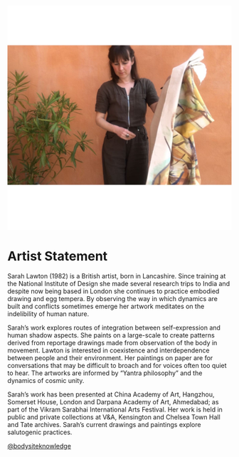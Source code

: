 ![Sarah Lawton](images/profile.jpg)

# Artist Statement

Sarah Lawton (1982) is a British artist, born in Lancashire. Since training at the National Institute of Design she made several research trips to India and despite now being based in London she continues to practice embodied drawing and egg tempera. By observing the way in which dynamics are built and conflicts sometimes emerge her artwork meditates on the indelibility of human nature.

Sarah’s work explores routes of integration between self-expression and human shadow aspects. She paints on a large-scale to create patterns derived from reportage drawings made from observation of the body in movement. Lawton is interested in coexistence and interdependence between people and their environment. Her paintings on paper are for conversations that may be difficult to broach and for voices often too quiet to hear. The artworks are informed by “Yantra philosophy” and the dynamics of cosmic unity.

Sarah’s work has been presented at China Academy of Art, Hangzhou, Somerset House, London and Darpana Academy of Art, Ahmedabad; as part of the Vikram Sarabhai International Arts Festival. Her work is held in public and private collections at V&A, Kensington and Chelsea Town Hall and Tate archives. Sarah’s current drawings and paintings explore salutogenic practices.

[@bodysiteknowledge](https://www.instagram.com/bodysiteknowledge)
